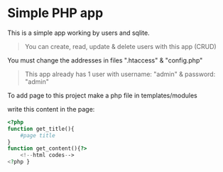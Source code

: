 # Simple PHP app

This is a simple app working by users and sqlite.

> You can create, read, update & delete users with this app (CRUD)

You must change the addresses in files ".htaccess" & "config.php"

> This app already has 1 user with username: "admin" & password: "admin" 

To add page to this project make a php file in templates/modules

write this content in the page:

```php
<?php
function get_title(){
    #page title
}
function get_content(){?>
    <!--html codes-->
<?php }
```
